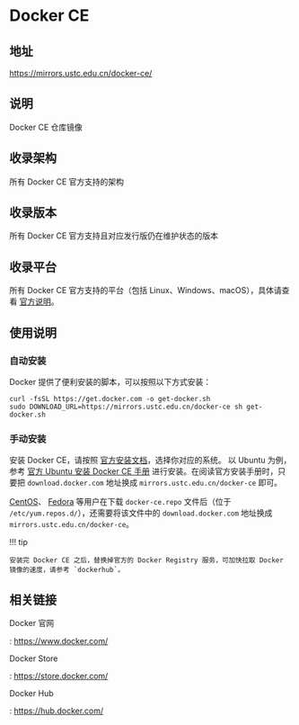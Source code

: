 # Docker CE

## 地址

<https://mirrors.ustc.edu.cn/docker-ce/>

## 说明

Docker CE 仓库镜像

## 收录架构

所有 Docker CE 官方支持的架构

## 收录版本

所有 Docker CE 官方支持且对应发行版仍在维护状态的版本

## 收录平台

所有 Docker CE 官方支持的平台（包括 Linux、Windows、macOS），具体请查看
[官方说明](https://docs.docker.com/engine/installation/#supported-platforms)。

## 使用说明

### 自动安装

Docker 提供了便利安装的脚本，可以按照以下方式安装：

```console
curl -fsSL https://get.docker.com -o get-docker.sh
sudo DOWNLOAD_URL=https://mirrors.ustc.edu.cn/docker-ce sh get-docker.sh
```

### 手动安装

安装 Docker CE，请按照
[官方安装文档](https://docs.docker.com/engine/installation/)，选择你对应的系统。
以 Ubuntu 为例，参考 [官方 Ubuntu 安装 Docker CE 手册](https://docs.docker.com/engine/installation/linux/docker-ce/ubuntu/)
进行安装。在阅读官方安装手册时，只要把 `download.docker.com` 地址换成
`mirrors.ustc.edu.cn/docker-ce` 即可。

[CentOS](https://docs.docker.com/engine/installation/linux/docker-ce/centos/)、
[Fedora](https://docs.docker.com/engine/installation/linux/docker-ce/fedora/)
等用户在下载 `docker-ce.repo` 文件后（位于 `/etc/yum.repos.d/`），还需要将该文件中的
`download.docker.com` 地址换成 `mirrors.ustc.edu.cn/docker-ce`。

!!! tip

    安装完 Docker CE 之后，替换掉官方的 Docker Registry 服务，可加快拉取 Docker 镜像的速度，请参考 `dockerhub`。

## 相关链接

Docker 官网

:   <https://www.docker.com/>

Docker Store

:   <https://store.docker.com/>

Docker Hub

:   <https://hub.docker.com/>
